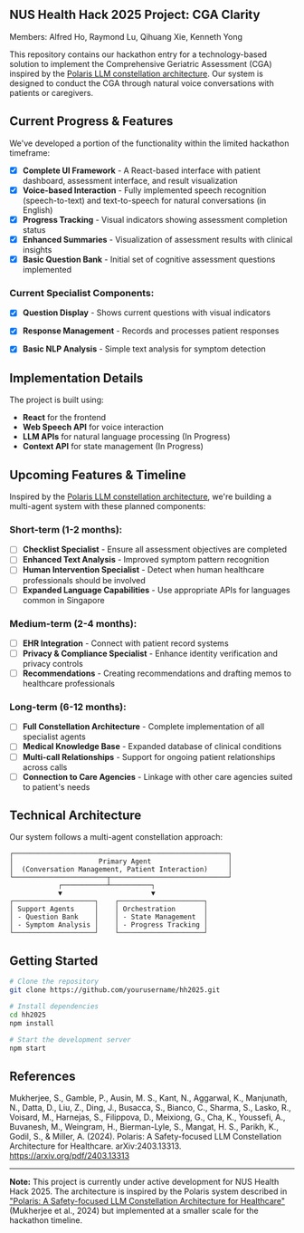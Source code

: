 ## NUS Health Hack 2025 Project: CGA Clarity
Members: Alfred Ho, Raymond Lu, Qihuang Xie, Kenneth Yong

This repository contains our hackathon entry for a technology-based solution to implement the Comprehensive Geriatric Assessment (CGA) inspired by the [Polaris LLM constellation architecture](https://arxiv.org/pdf/2403.13313). Our system is designed to conduct the CGA through natural voice conversations with patients or caregivers.

## Current Progress & Features

We've developed a portion of the functionality within the limited hackathon timeframe:

- [x] **Complete UI Framework** - A React-based interface with patient dashboard, assessment interface, and result visualization
- [x] **Voice-based Interaction** - Fully implemented speech recognition (speech-to-text) and text-to-speech for natural conversations (in English)
- [x] **Progress Tracking** - Visual indicators showing assessment completion status
- [x] **Enhanced Summaries** - Visualization of assessment results with clinical insights
- [x] **Basic Question Bank** - Initial set of cognitive assessment questions implemented

### Current Specialist Components:
- [x] **Question Display** - Shows current questions with visual indicators
- [x] **Response Management** - Records and processes patient responses
- [x] **Basic NLP Analysis** - Simple text analysis for symptom detection


## Implementation Details

The project is built using:
- **React** for the frontend
- **Web Speech API** for voice interaction
- **LLM APIs** for natural language processing (In Progress)
- **Context API** for state management (In Progress)


## Upcoming Features & Timeline

Inspired by the [Polaris LLM constellation architecture](https://arxiv.org/pdf/2403.13313), we're building a multi-agent system with these planned components:

### Short-term (1-2 months):
- [ ] **Checklist Specialist** - Ensure all assessment objectives are completed 
- [ ] **Enhanced Text Analysis** - Improved symptom pattern recognition 
- [ ] **Human Intervention Specialist** - Detect when human healthcare professionals should be involved
- [ ] **Expanded Language Capabilities** - Use appropriate APIs for languages common in Singapore

### Medium-term (2-4 months):
- [ ] **EHR Integration** - Connect with patient record systems
- [ ] **Privacy & Compliance Specialist** - Enhance identity verification and privacy controls
- [ ] **Recommendations** - Creating recommendations and drafting memos to healthcare professionals

### Long-term (6-12 months):
- [ ] **Full Constellation Architecture** - Complete implementation of all specialist agents
- [ ] **Medical Knowledge Base** - Expanded database of clinical conditions
- [ ] **Multi-call Relationships** - Support for ongoing patient relationships across calls
- [ ] **Connection to Care Agencies** - Linkage with other care agencies suited to patient's needs

## Technical Architecture

Our system follows a multi-agent constellation approach:

```
┌─────────────────────────────────────────────────────┐
│                     Primary Agent                   │
│  (Conversation Management, Patient Interaction)     │
└───────────────────────┬─────────────────────────────┘
            ┌───────────┴──────────┐
            ▼                      ▼
┌────────────────────┐    ┌─────────────────────┐
│ Support Agents     │    │ Orchestration       │
│ - Question Bank    │    │ - State Management  │
│ - Symptom Analysis │    │ - Progress Tracking │
└────────────────────┘    └─────────────────────┘
```

## Getting Started

```bash
# Clone the repository
git clone https://github.com/yourusername/hh2025.git

# Install dependencies
cd hh2025
npm install

# Start the development server
npm start
```

## References

Mukherjee, S., Gamble, P., Ausin, M. S., Kant, N., Aggarwal, K., Manjunath, N., Datta, D., Liu, Z., Ding, J., Busacca, S., Bianco, C., Sharma, S., Lasko, R., Voisard, M., Harnejas, S., Filippova, D., Meixiong, G., Cha, K., Youssefi, A., Buvanesh, M., Weingram, H., Bierman-Lyle, S., Mangat, H. S., Parikh, K., Godil, S., & Miller, A. (2024). Polaris: A Safety-focused LLM Constellation Architecture for Healthcare. arXiv:2403.13313. https://arxiv.org/pdf/2403.13313

---

**Note:** This project is currently under active development for NUS Health Hack 2025. The architecture is inspired by the Polaris system described in ["Polaris: A Safety-focused LLM Constellation Architecture for Healthcare"](https://arxiv.org/pdf/2403.13313) (Mukherjee et al., 2024) but implemented at a smaller scale for the hackathon timeline.